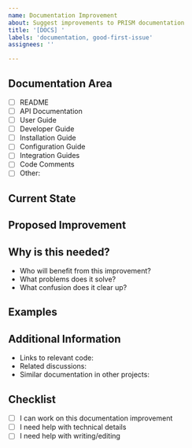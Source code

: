 ```yaml
---
name: Documentation Improvement
about: Suggest improvements to PRISM documentation
title: '[DOCS] '
labels: 'documentation, good-first-issue'
assignees: ''

---
```


## Documentation Area
<!-- Which part of the documentation needs improvement? -->
- [ ] README
- [ ] API Documentation
- [ ] User Guide
- [ ] Developer Guide
- [ ] Installation Guide
- [ ] Configuration Guide
- [ ] Integration Guides
- [ ] Code Comments
- [ ] Other: <!-- Please specify -->

## Current State
<!-- Describe what's currently documented (or missing) -->

## Proposed Improvement
<!-- Describe what should be documented or how it should be improved -->

## Why is this needed?
<!-- Help us understand why this documentation improvement is important -->
- Who will benefit from this improvement?
- What problems does it solve?
- What confusion does it clear up?

## Examples
<!-- If applicable, provide examples of good documentation from other projects -->

## Additional Information
<!-- Any other information that might be helpful -->
- Links to relevant code:
- Related discussions:
- Similar documentation in other projects:

## Checklist
<!-- For contributors who want to work on this -->
- [ ] I can work on this documentation improvement
- [ ] I need help with technical details
- [ ] I need help with writing/editing